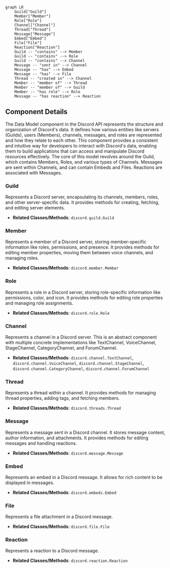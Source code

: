 ```mermaid
graph LR
    Guild["Guild"]
    Member["Member"]
    Role["Role"]
    Channel["Channel"]
    Thread["Thread"]
    Message["Message"]
    Embed["Embed"]
    File["File"]
    Reaction["Reaction"]
    Guild -- "contains" --> Member
    Guild -- "contains" --> Role
    Guild -- "contains" --> Channel
    Message -- "sent in" --> Channel
    Message -- "has" --> Embed
    Message -- "has" --> File
    Thread -- "created in" --> Channel
    Member -- "member of" --> Thread
    Member -- "member of" --> Guild
    Member -- "has role" --> Role
    Message -- "has reaction" --> Reaction
```

## Component Details

The Data Model component in the Discord API represents the structure and organization of Discord's data. It defines how various entities like servers (Guilds), users (Members), channels, messages, and roles are represented and how they relate to each other. This component provides a consistent and intuitive way for developers to interact with Discord's data, enabling them to build applications that can access and manipulate Discord resources effectively. The core of this model revolves around the Guild, which contains Members, Roles, and various types of Channels. Messages are sent within Channels, and can contain Embeds and Files. Reactions are associated with Messages.

### Guild
Represents a Discord server, encapsulating its channels, members, roles, and other server-specific data. It provides methods for creating, fetching, and editing server elements.
- **Related Classes/Methods**: `discord.guild.Guild`

### Member
Represents a member of a Discord server, storing member-specific information like roles, permissions, and presence. It provides methods for editing member properties, moving them between voice channels, and managing roles.
- **Related Classes/Methods**: `discord.member.Member`

### Role
Represents a role in a Discord server, storing role-specific information like permissions, color, and icon. It provides methods for editing role properties and managing role assignments.
- **Related Classes/Methods**: `discord.role.Role`

### Channel
Represents a channel in a Discord server. This is an abstract component with multiple concrete implementations like TextChannel, VoiceChannel, StageChannel, CategoryChannel, and ForumChannel.
- **Related Classes/Methods**: `discord.channel.TextChannel`, `discord.channel.VoiceChannel`, `discord.channel.StageChannel`, `discord.channel.CategoryChannel`, `discord.channel.ForumChannel`

### Thread
Represents a thread within a channel. It provides methods for managing thread properties, adding tags, and fetching members.
- **Related Classes/Methods**: `discord.threads.Thread`

### Message
Represents a message sent in a Discord channel. It stores message content, author information, and attachments. It provides methods for editing messages and handling reactions.
- **Related Classes/Methods**: `discord.message.Message`

### Embed
Represents an embed in a Discord message. It allows for rich content to be displayed in messages.
- **Related Classes/Methods**: `discord.embeds.Embed`

### File
Represents a file attachment in a Discord message.
- **Related Classes/Methods**: `discord.file.File`

### Reaction
Represents a reaction to a Discord message.
- **Related Classes/Methods**: `discord.reaction.Reaction`
